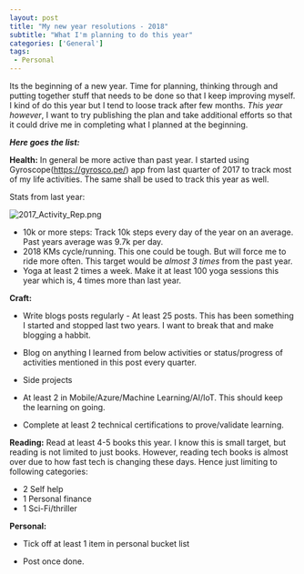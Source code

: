 ```yaml
---
layout: post
title: "My new year resolutions - 2018"
subtitle: "What I'm planning to do this year"
categories: ['General']
tags:
 - Personal
---
```


Its the beginning of a new year. Time for planning, thinking through and putting together stuff that needs to be done so that I keep improving myself. I kind of do this year but I tend to loose track after few months. _This year however_, I want to try publishing the plan and take additional efforts so that it could drive me in completing what I planned at the beginning.

***Here goes the list:***

**Health:**
In general be more active than past year. I started using Gyroscope(https://gyrosco.pe/) app from last quarter of 2017 to track most of my life activities. The same shall be used to track this year as well.  

Stats from last year:

![2017_Activity_Rep.png]({{site.baseurl}}/img/2017_Activity_Rep.png)

 - 10k or more steps: Track 10k steps every day of the year on an average.  Past years average was 9.7k per day.
 - 2018 KMs cycle/running. This one could be tough. But will force me to ride more often. This target would be _almost 3 times_ from the past year.
 - Yoga at least 2 times a week. Make it at least 100 yoga sessions this year which is, 4 times more than last year. 

 

**Craft:** 
* Write blogs posts regularly - At least 25 posts. This has been something I started and stopped last two years. I want to break that and make blogging a habbit.
 - Blog on anything I learned from below activities or status/progress of activities mentioned in this post every quarter.

* Side projects
 - At least 2 in Mobile/Azure/Machine Learning/AI/IoT. This should keep the learning on going.

* Complete at least 2 technical certifications to prove/validate learning.

**Reading:**
Read at least 4-5 books this year. I know this is small target, but reading is not limited to just books. However, reading tech books is almost over due to how fast tech is changing these days. Hence just limiting to following categories:
  - 2 Self help
  - 1 Personal finance
  - 1 Sci-Fi/thriller

**Personal:**
* Tick off at least 1 item in personal bucket list
 - Post once done.

